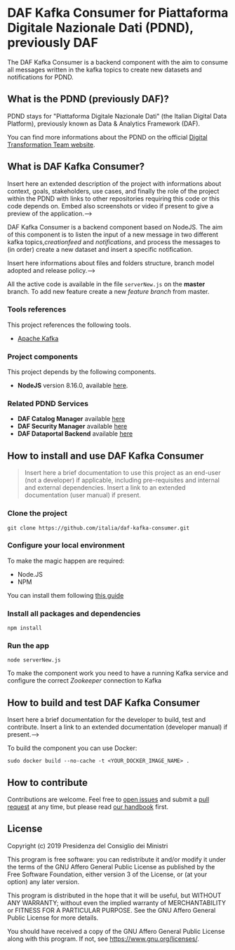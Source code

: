 # DAF Kafka Consumer for Piattaforma Digitale Nazionale Dati (PDND), previously DAF

The DAF Kafka Consumer is a backend component with the aim to consume all messages written in the kafka topics to create 
new datasets and notifications for PDND.


## What is the PDND (previously DAF)?

PDND stays for "Piattaforma Digitale Nazionale Dati" (the Italian Digital Data Platform), previously known as Data & Analytics Framework (DAF).

You can find more informations about the PDND on the official [Digital Transformation Team website](https://teamdigitale.governo.it/it/projects/daf.htm).

## What is DAF Kafka Consumer?

<!--> Insert here an extended description of the project with informations about context, goals, stakeholders, use cases, and finally the role of the project within the PDND with links to other repositories requiring this code or this code depends on. Embed also screenshots or video if present to give a preview of the application.-->

DAF Kafka Consumer is a backend component based on NodeJS. The aim of this component is to listen 
the input of a new message in two different kafka topics,*creationfeed* and *notifications*, 
and process the messages to (in order) create a new dataset and insert a specific notification.

<!--> Insert here informations about files and folders structure, branch model adopted and release policy.-->

All the active code is available in the file `serverNew.js` on the **master** branch. To add new feature create a new _feature branch_ from 
master. 
### Tools references

This project references the following tools.

* [Apache Kafka](https://kafka.apache.org/)

### Project components

This project depends by the following components.

* **NodeJS** version 8.16.0, available [here](https://nodejs.org/dist/v8.16.0/).

### Related PDND Services

* **DAF Catalog Manager** available [here](https://github.com/italia/daf-srv-catalog/tree/master)
* **DAF Security Manager** available [here](https://github.com/italia/daf-srv-security/tree/master)
* **DAF Dataportal Backend** available [here](https://github.com/italia/daf-dataportal-backend)

## How to install and use DAF Kafka Consumer

> Insert here a brief documentation to use this project as an end-user (not a developer) if applicable, including pre-requisites and internal and external dependencies. Insert a link to an extended documentation (user manual) if present.

### Clone the project 
```
git clone https://github.com/italia/daf-kafka-consumer.git
```

### Configure your local environment
To make the magic happen are required:
- Node.JS
- NPM

You can install them following [this guide](https://nodejs.org/en/download/package-manager/)

### Install all packages and dependencies
```
npm install
```

### Run the app
```
node serverNew.js
```

To make the component work you need to have a running Kafka service and configure the correct _Zookeeper_ 
connection to Kafka
## How to build and test DAF Kafka Consumer

<!--> Insert here a brief documentation for the developer to build, test and contribute. Insert a link to an extended documentation (developer manual) if present.-->
To build the component you can use Docker:
```
sudo docker build --no-cache -t <YOUR_DOCKER_IMAGE_NAME> .
```

## How to contribute

Contributions are welcome. Feel free to [open issues](./issues) and submit a [pull request](./pulls) at any time, but please read [our handbook](https://github.com/teamdigitale/daf-handbook) first.

## License

Copyright (c) 2019 Presidenza del Consiglio dei Ministri

This program is free software: you can redistribute it and/or modify it under the terms of the GNU Affero General Public License as published by the Free Software Foundation, either version 3 of the License, or (at your option) any later version.

This program is distributed in the hope that it will be useful, but WITHOUT ANY WARRANTY; without even the implied warranty of MERCHANTABILITY or FITNESS FOR A PARTICULAR PURPOSE. See the GNU Affero General Public License for more details.

You should have received a copy of the GNU Affero General Public License along with this program.  If not, see <https://www.gnu.org/licenses/>.
